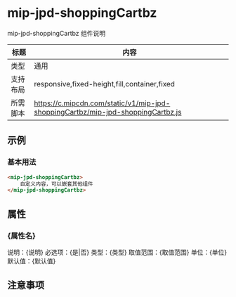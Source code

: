 # mip-jpd-shoppingCartbz

mip-jpd-shoppingCartbz 组件说明

标题|内容
----|----
类型|通用
支持布局|responsive,fixed-height,fill,container,fixed
所需脚本|https://c.mipcdn.com/static/v1/mip-jpd-shoppingCartbz/mip-jpd-shoppingCartbz.js

## 示例

### 基本用法
```html
<mip-jpd-shoppingCartbz>
    自定义内容，可以嵌套其他组件
</mip-jpd-shoppingCartbz>
```

## 属性

### {属性名}

说明：{说明}
必选项：{是|否}
类型：{类型}
取值范围：{取值范围}
单位：{单位}
默认值：{默认值}

## 注意事项

